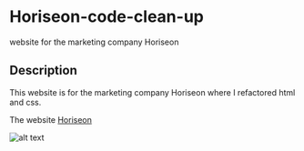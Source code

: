 # Horiseon-code-clean-up
 website for the marketing company Horiseon
 
 
 ## Description
 This website is for the marketing company Horiseon where I refactored html and css.
 
 The website [Horiseon](https://judge711.github.io/horiseon-code-clean-up/)
 
 
![alt text](https://github.com/Judge711/horiseon-code-clean-up/blob/main/assets/read-me-image.png)
